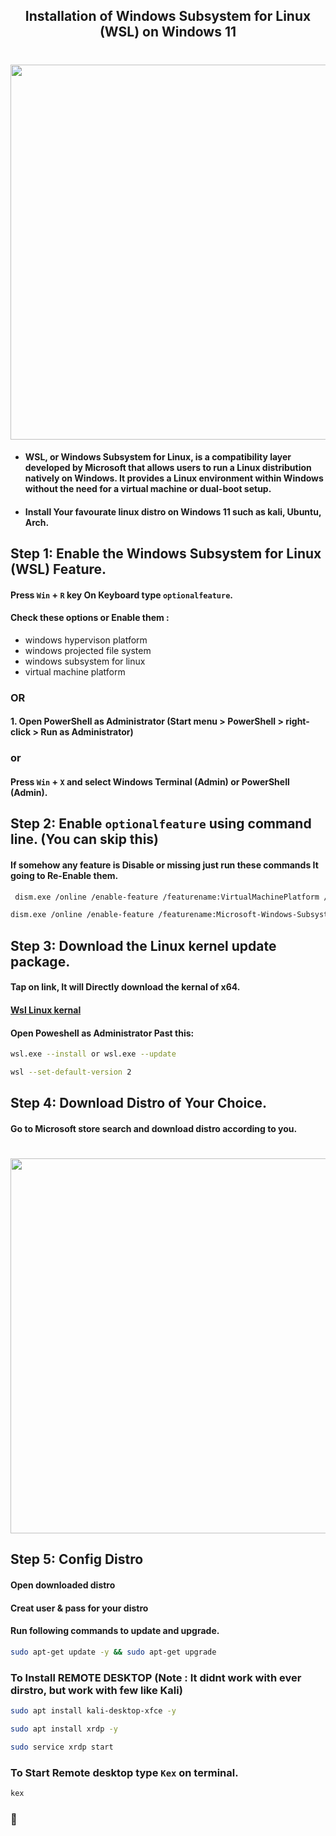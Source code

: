 ## <div align="center">Installation of Windows Subsystem for Linux (WSL) on Windows 11</div>
# <div align="center"><img src= https://technoresult.com/wp-content/uploads/2021/08/Install-WSL-using-cmd-feature-image.jpg align="center" width="600" ></img></div>
* #### WSL, or Windows Subsystem for Linux, is a compatibility layer developed by Microsoft that allows users to run a Linux distribution natively on Windows. It provides a Linux environment within Windows without the need for a virtual machine or dual-boot setup.
* #### Install Your favourate linux distro on Windows 11 such as kali, Ubuntu, Arch.

## Step 1: Enable the Windows Subsystem for Linux (WSL) Feature.

#### Press ```Win``` + ```R``` key On Keyboard type ```optionalfeature```. 
#### Check these options or Enable them :
* windows hypervison platform
* windows projected file system
* windows subsystem for linux
* virtual machine platform
### OR
#### 1. Open PowerShell as Administrator (Start menu > PowerShell > right-click > Run as Administrator) 
### or 
#### Press ```Win``` + ```X``` and select Windows Terminal (Admin) or PowerShell (Admin).

## Step 2: Enable ```optionalfeature``` using command line. (You can skip this)
####  If somehow any feature is Disable or missing just run these commands It going to Re-Enable them. 
```bash
 dism.exe /online /enable-feature /featurename:VirtualMachinePlatform /all /norestar
```
```bash
dism.exe /online /enable-feature /featurename:Microsoft-Windows-Subsystem-Linux /all /norestart
```

## Step 3: Download the Linux kernel update package.

#### Tap on link, It will Directly download the kernal of x64. 

#### [Wsl Linux kernal](https://wslstorestorage.blob.core.windows.net/wslblob/wsl_update_x64.msi)

#### Open Poweshell as Administrator Past this:
```bash
wsl.exe --install or wsl.exe --update
```
```bash
wsl --set-default-version 2
```

## Step 4: Download Distro of Your Choice.
#### Go to Microsoft store search and download distro according to you.
# <div align="center"><img src= https://miro.medium.com/max/4510/1*ZL4F03VmPm-qQR6mdbto2Q.png align="center" width="600" ></img></div>
## Step 5: Config Distro
#### Open downloaded distro 
#### Creat user & pass for your distro
#### Run following commands to update and upgrade.
```bash
sudo apt-get update -y && sudo apt-get upgrade
```
### To Install REMOTE DESKTOP (Note : It didnt work with ever dirstro, but work with few like Kali)
```bash
sudo apt install kali-desktop-xfce -y
```
```bash
sudo apt install xrdp -y
```
```bash
sudo service xrdp start
```
### To Start Remote desktop type ```Kex``` on terminal.
```bash
kex
```
### 🙂


